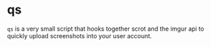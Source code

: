 qs
==

`qs` is a very small script that hooks together scrot and the imgur api to quickly upload screenshots into
your user account.

